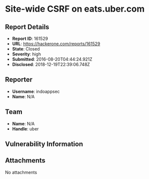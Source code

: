 # Site-wide CSRF on eats.uber.com

## Report Details
- **Report ID**: 161529
- **URL**: https://hackerone.com/reports/161529
- **State**: Closed
- **Severity**: high
- **Submitted**: 2016-08-20T04:44:24.921Z
- **Disclosed**: 2018-12-19T22:39:06.748Z

## Reporter
- **Username**: indoappsec
- **Name**: N/A

## Team
- **Name**: N/A
- **Handle**: uber

## Vulnerability Information


## Attachments
No attachments
